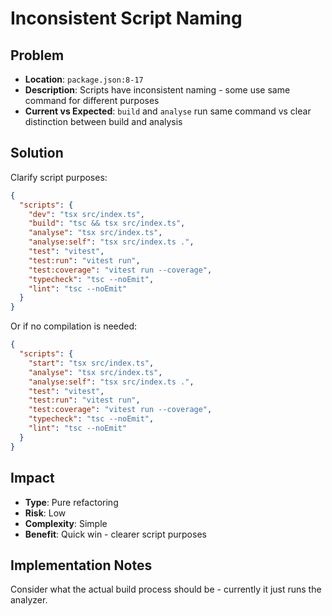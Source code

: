 # Inconsistent Script Naming

## Problem
- **Location**: `package.json:8-17`
- **Description**: Scripts have inconsistent naming - some use same command for different purposes
- **Current vs Expected**: `build` and `analyse` run same command vs clear distinction between build and analysis

## Solution
Clarify script purposes:

```json
{
  "scripts": {
    "dev": "tsx src/index.ts",
    "build": "tsc && tsx src/index.ts",
    "analyse": "tsx src/index.ts",
    "analyse:self": "tsx src/index.ts .",
    "test": "vitest",
    "test:run": "vitest run",
    "test:coverage": "vitest run --coverage",
    "typecheck": "tsc --noEmit",
    "lint": "tsc --noEmit"
  }
}
```

Or if no compilation is needed:

```json
{
  "scripts": {
    "start": "tsx src/index.ts",
    "analyse": "tsx src/index.ts",
    "analyse:self": "tsx src/index.ts .",
    "test": "vitest",
    "test:run": "vitest run",
    "test:coverage": "vitest run --coverage",
    "typecheck": "tsc --noEmit",
    "lint": "tsc --noEmit"
  }
}
```

## Impact
- **Type**: Pure refactoring
- **Risk**: Low
- **Complexity**: Simple
- **Benefit**: Quick win - clearer script purposes

## Implementation Notes
Consider what the actual build process should be - currently it just runs the analyzer.